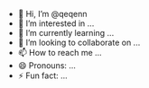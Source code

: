 - 👋 Hi, I’m @qeqenn
- 👀 I’m interested in ...
- 🌱 I’m currently learning ...
- 💞️ I’m looking to collaborate on ...
- 📫 How to reach me ...
- 😄 Pronouns: ...
- ⚡ Fun fact: ...

<!---
qeqenn/qeqenn is a ✨ special ✨ repository because its `README.md` (this file) appears on your GitHub profile.
You can click the Preview link to take a look at your changes.
--->
